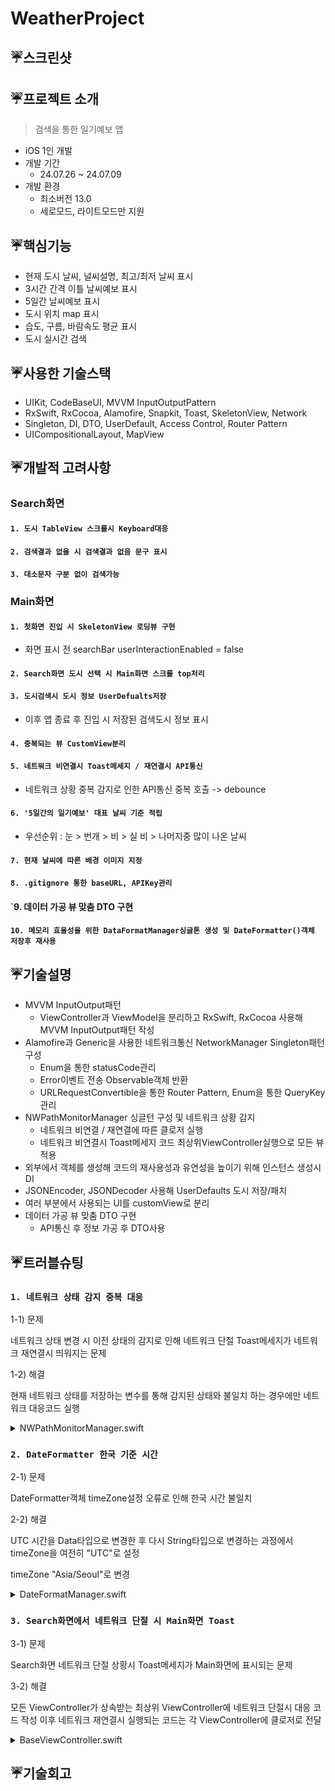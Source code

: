 # WeatherProject

## ☔️스크린샷


## ☔️프로젝트 소개
> 검색을 통한 일기예보 앱
- iOS 1인 개발
- 개발 기간
    - 24.07.26 ~ 24.07.09
- 개발 환경
    - 최소버전 13.0
    - 세로모드, 라이트모드만 지원
 
## ☔️핵심기능
- 현재 도시 날씨, 널씨설명, 최고/최저 날씨 표시
- 3시간 간격 이틀 날씨예보 표시
- 5일간 날씨예보 표시
- 도시 위치 map 표시
- 습도, 구름, 바람속도 평균 표시
- 도시 실시간 검색

## ☔️사용한 기술스택
- UIKit, CodeBaseUI, MVVM InputOutputPattern
- RxSwift, RxCocoa, Alamofire, Snapkit, Toast, SkeletonView, Network
- Singleton, DI, DTO, UserDefault, Access Control, Router Pattern
- UICompositionalLayout, MapView

## ☔️개발적 고려사항
### Search화면
#### `1. 도시 TableView 스크롤시 Keyboard대응`
#### `2. 검색결과 없을 시 검색결과 없음 문구 표시`
#### `3. 대소문자 구분 없이 검색가능`

### Main화면
#### `1. 첫화면 진입 시 SkeletonView 로딩뷰 구현`
   - 화면 표시 전 searchBar userInteractionEnabled = false
#### `2. Search화면 도시 선택 시 Main화면 스크롤 top처리`
#### `3. 도시검색시 도시 정보 UserDefualts저장`
   - 이후 앱 종료 후 진입 시 저장된 검색도시 정보 표시
#### `4. 중복되는 뷰 CustomView분리`
#### `5. 네트워크 비연결시 Toast메세지 / 재연결시 API통신`
  - 네트워크 상황 중복 감지로 인한 API통신 중복 호출 -> debounce
#### `6. '5일간의 일기예보' 대표 날씨 기준 적립`
  - 우선순위 : 눈 > 번개 > 비 > 실 비 > 나머지중 많이 나온 날씨
#### `7. 현재 날씨에 따른 배경 이미지 지정`
#### `8. .gitignore 통한 baseURL, APIKey관리`
#### `9. 데이터 가공 뷰 맞춤 DTO 구현
#### `10. 메모리 효율성을 위한 DataFormatManager싱글톤 생성 및 DateFormatter()객체 저장후 재사용`

## ☔️기술설명
- MVVM InputOutput패턴
  - ViewController과 ViewModel을 분리하고 RxSwift, RxCocoa 사용해 MVVM InputOutput패턴 작성
- Alamofire과 Generic을 사용한 네트워크통신 NetworkManager Singleton패턴 구성
  - Enum을 통한 statusCode관리
  - Error이벤트 전송 Observable객체 반환
  - URLRequestConvertible을 통한 Router Pattern, Enum을 통한 QueryKey관리
- NWPathMonitorManager 싱글턴 구성 및 네트워크 상황 감지
  - 네트워크 비연결 / 재연결에 따른 클로저 실행
  - 네트워크 비연결시 Toast메세지 코드 최상위ViewController실행으로 모든 뷰 적용
- 외부에서 객체를 생성해 코드의 재사용성과 유연성을 높이기 위해 인스턴스 생성시 DI
- JSONEncoder, JSONDecoder 사용해 UserDefaults 도시 저장/패치
- 여러 부분에서 사용되는 UI를 customView로 분리
- 데이터 가공 뷰 맞춤 DTO 구현
  - API통신 후 정보 가공 후 DTO사용

## ☔️트러블슈팅
### `1. 네트워크 상태 감지 중복 대응 `

1-1) 문제

네트워크 상태 변경 시 이전 상태의 감지로 인해 네트워크 단절 Toast메세지가
네트워크 재연결시 띄워지는 문제

1-2) 해결

현재 네트워크 상태를 저장하는 변수를 통해 감지된 상태와 불일치 하는 경우에만 네트워크 대응코드 실행

<details>
<summary>NWPathMonitorManager.swift</summary>
<div markdown="1">
  
![스크린샷 2024-07-29 오후 8 46 19](https://github.com/user-attachments/assets/0f09b38d-b225-45cb-bc2d-5d0cc2129ca7)


![스크린샷 2024-07-29 오후 8 46 37](https://github.com/user-attachments/assets/341c86f6-2261-4821-b99c-e282c45d258a)

</div>
</details>

### `2. DateFormatter 한국 기준 시간`
2-1) 문제

DateFormatter객체 timeZone설정 오류로 인해 한국 시간 불일치

2-2) 해결

UTC 시간을 Data타입으로 변경한 후 다시 String타입으로 변경하는 과정에서 timeZone을 여전히 "UTC"로 설정


timeZone "Asia/Seoul"로 변경

<details>
<summary>DateFormatManager.swift</summary>
<div markdown="1">

![스크린샷 2024-07-29 오후 8 50 10](https://github.com/user-attachments/assets/602d897b-5ee1-4590-98fe-85e77d121539)

</div>
</details>

### `3. Search화면에서 네트워크 단절 시 Main화면 Toast`
3-1) 문제

Search화면 네트워크 단절 상황시 Toast메세지가 Main화면에 표시되는 문제

3-2) 해결

모든 ViewController가 상속받는 최상위 ViewController에 네트워크 단절시 대응 코드 작성
이후 네트워크 재연결시 실행되는 코드는 각 ViewController에 클로저로 전달

<details>
<summary>BaseViewController.swift</summary>
<div markdown="1">

![스크린샷 2024-07-29 오후 8 54 37](https://github.com/user-attachments/assets/1a35a947-e221-4116-b4f5-42465fcba658)
![스크린샷 2024-07-29 오후 8 55 09](https://github.com/user-attachments/assets/92f4dfaa-9e30-402d-b6ac-4cdd0034af42)

</div>
</details>


## ☔️기술회고

